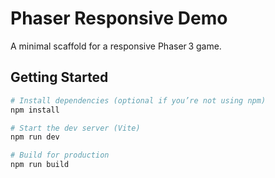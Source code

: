 # Phaser Responsive Demo

A minimal scaffold for a responsive Phaser 3 game.

## Getting Started

```bash
# Install dependencies (optional if you’re not using npm)
npm install

# Start the dev server (Vite)
npm run dev

# Build for production
npm run build
